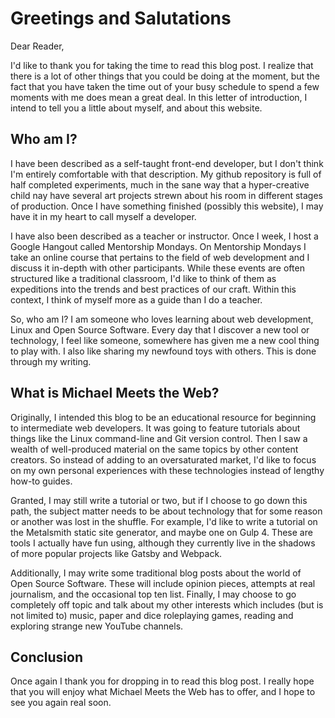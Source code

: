 # Greetings and Salutations

Dear Reader,

I'd like to thank you for taking the time to read this blog post. I realize that there is a lot of other things that you could be doing at the moment, but the fact that you have taken the time out of your busy schedule to spend a few moments with me does mean a great deal. In this letter of introduction, I intend to tell you a little about myself, and about this website.

## Who am I?
I have been described as a self-taught front-end developer, but I don't think I'm entirely comfortable with that description. My github repository is full of half completed experiments, much in the sane way that a hyper-creative child nay have several art projects strewn about his room in different stages of production. Once I have something finished (possibly this website), I may have it in my heart to call myself a developer.

I have also been described as a teacher or instructor. Once I week, I host a Google Hangout called Mentorship Mondays. On Mentorship Mondays I take an online course that pertains to the field of web development and I discuss it in-depth with other participants. While these events are often structured like a traditional classroom, I'd like to think of them as expeditions into the trends and best practices of our craft. Within this context, I think of myself more as a guide than I do a teacher.

So, who am I? I am someone who loves learning about web development, Linux and Open Source Software. Every day that I discover a new tool or technology, I feel like someone, somewhere has given me a new cool thing to play with. I also like sharing my newfound toys with others. This is done through my writing.


## What is Michael Meets the Web?

Originally, I intended this blog to be an educational resource for beginning to intermediate web developers. It was going to feature tutorials about things like the Linux command-line and Git version control. Then I saw a wealth of well-produced material on the same topics by other content creators. So instead of adding to an oversaturated market, I'd like to focus on my own personal experiences with these technologies instead of lengthy how-to guides.

Granted, I may still write a tutorial or two, but if I choose to go down this path, the subject matter needs to be about technology that for some reason or another was lost in the shuffle. For example, I'd like to write a tutorial on the Metalsmith static site generator, and maybe one on Gulp 4. These are tools I actually have fun using, although they currently live in the shadows of more popular projects like Gatsby and Webpack. 

Additionally, I may write some traditional blog posts about the world of Open Source Software. These will include opinion pieces, attempts at real journalism, and the occasional top ten list. Finally, I may choose to go completely off topic and talk about my other interests which includes (but is not limited to) music, paper and dice roleplaying games, reading and exploring strange new YouTube channels.

## Conclusion
Once again I thank you for dropping in to read this blog post. I really hope that you will enjoy what Michael Meets the Web has to offer, and I hope to see you again real soon. 


